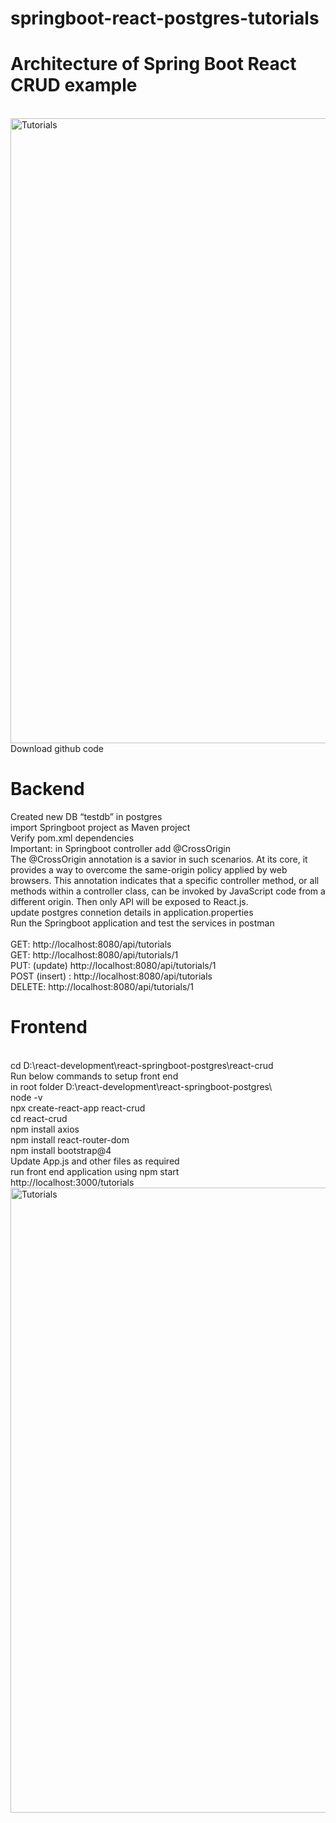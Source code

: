 # springboot-react-postgres-tutorials
<html>
  <h1>
Architecture of Spring Boot React CRUD example
  </h1>
  <br>
  <img src="https://github.com/sathees-saty/springboot-react-postgres-tutorials/assets/65384711/4bc7cd4a-6642-478b-b2e6-ea65e5d98d50" alt="Tutorials" width="1000" height="1000">
  <br>
  Download github code
  <br>
  <h1>Backend</h1>
  Created new DB “testdb” in postgres 
  <br>
  import Springboot project as Maven project
  <br>
  Verify pom.xml dependencies
  <br>
  Important: in Springboot controller add @CrossOrigin 
  <br>
The @CrossOrigin annotation is a savior in such scenarios. At its core, it provides a way to overcome the same-origin policy applied by web browsers. This annotation indicates that a specific controller method, or all methods within a controller class, can be invoked by JavaScript code from a different origin. Then only API will be exposed to React.js.
<br>
update postgres connetion details in application.properties
<br>
    Run the Springboot application and test the services in postman
  <br>
  <br>
  GET: http://localhost:8080/api/tutorials
  <br>
  GET: http://localhost:8080/api/tutorials/1
  <br>
  PUT: (update) http://localhost:8080/api/tutorials/1
  <br>
  POST (insert) : http://localhost:8080/api/tutorials
  <br>
  DELETE: http://localhost:8080/api/tutorials/1
  <br>
<h1>Frontend</h1>
  <br>
cd D:\react-development\react-springboot-postgres\react-crud
<br>
  Run below commands to setup front end
<br>
  in root folder D:\react-development\react-springboot-postgres\
  <br>
  node -v
    <br>
npx create-react-app react-crud
  <br>
cd react-crud
    <br>
npm install axios
    <br>
npm install react-router-dom
    <br>
npm install bootstrap@4
  <br>
Update App.js and other files as required
  <br>
  run front end application using npm start
  <br>
  http://localhost:3000/tutorials
  <br>
  <img src="https://github.com/sathees-saty/springboot-react-postgres-tutorials/assets/65384711/47ec8e38-2c81-49c0-9940-8e8832c46fe6" alt="Tutorials" width="1000" height="1000">
  <br>
  
</html>
